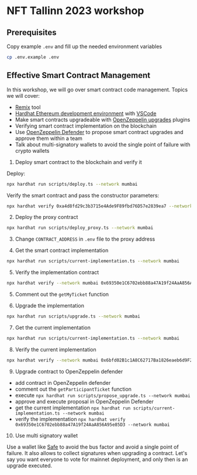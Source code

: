 # NFT Tallinn 2023 workshop

## Prerequisites

Copy example `.env` and fill up the needed environment variables

```sh
cp .env.example .env
```

## Effective Smart Contract Management

In this workshop, we will go over smart contract code management. Topics we will cover:

- [Remix](https://remix.ethereum.org/) tool
- [Hardhat Ethereum development environment](https://hardhat.org/) with [VSCode](https://code.visualstudio.com/)
- Make smart contracts upgradeable with [OpenZeppelin upgrades](https://docs.openzeppelin.com/upgrades) plugins
- Verifying smart contract implementation on the blockchain
- Use [OpenZeppelin Defender](https://www.openzeppelin.com/defender) to propose smart contract upgrades and approve them within a team
- Talk about multi-signatory wallets to avoid the single point of failure with crypto wallets

1. Deploy smart contract to the blockchain and verify it

Deploy:

```sh
npx hardhat run scripts/deploy.ts --network mumbai
```

Verify the smart contract and pass the constructor parameters:

```sh
npx hardhat verify 0xa4d8fd29c3b3715e4Ade9F89fbd76D57e2839ea7 --network mumbai 'NFT Tallinn 2023' 'NFTTLL23'
```

2. Deploy the proxy contract

```sh
npx hardhat run scripts/deploy_proxy.ts --network mumbai
```

3. Change `CONTRACT_ADDRESS` in `.env` file to the proxy address

4. Get the smart contract implementation

```sh
npx hardhat run scripts/current-implementation.ts --network mumbai
```

5. Verify the implementation contract

```sh
npx hardhat verify --network mumbai 0x69350e1C6702ebb88a47A19f24AaA856A95e85D3
```

5. Comment out the `getMyTicket` function

6. Upgrade the implementation

```sh
npx hardhat run scripts/upgrade.ts --network mumbai
```

7. Get the current implementation

```sh
npx hardhat run scripts/current-implementation.ts --network mumbai
```

8. Verify the current implementation

```sh
npx hardhat verify --network mumbai 0x6bfd02B1c1A8C62717Ba1826eaeb6d9F27ECceC2
```

9. Upgrade contract to OpenZeppelin defender

- add contract in OpenZeppelin defender
- comment out the `getParticipantTicket` function
- execute `npx hardhat run scripts/propose_upgrade.ts --network mumbai`
- approve and execute proposal in OpenZeppelin Defender
- get the current implementation `npx hardhat run scripts/current-implementation.ts --network mumbai`
- verify the implementation `npx hardhat verify 0x69350e1C6702ebb88a47A19f24AaA856A95e85D3 --network mumbai`

10. Use multi signatory wallet

Use a wallet like [Safe](https://safe.global/) to avoid the bus factor and avoid a single point of failure. It also allows to collect signatures when upgrading a contract. Let's say you want everyone to vote for mainnet deployment, and only then is an upgrade executed.
